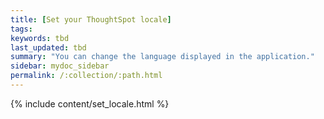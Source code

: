 ```yaml
---
title: [Set your ThoughtSpot locale]
tags:
keywords: tbd
last_updated: tbd
summary: "You can change the language displayed in the application."
sidebar: mydoc_sidebar
permalink: /:collection/:path.html
---
```


{% include content/set_locale.html %}

